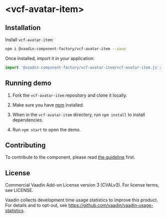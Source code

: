 # &lt;vcf-avatar-item&gt;

## Installation

Install `vcf-avatar-item`:

```sh
npm i @vaadin-component-factory/vcf-avatar-item --save
```

Once installed, import it in your application:

```js
import '@vaadin-component-factory/vcf-avatar-item/vcf-avatar-item.js';
```

## Running demo

1. Fork the `vcf-avatar-item` repository and clone it locally.

1. Make sure you have [npm](https://www.npmjs.com/) installed.

1. When in the `vcf-avatar-item` directory, run `npm install` to install dependencies.

1. Run `npm start` to open the demo.

## Contributing

  To contribute to the component, please read [the guideline](https://github.com/vaadin/vaadin-core/blob/master/CONTRIBUTING.md) first.

## License

Commercial Vaadin Add-on License version 3 (CVALv3). For license terms, see LICENSE.

Vaadin collects development time usage statistics to improve this product. For details and to opt-out, see https://github.com/vaadin/vaadin-usage-statistics.
